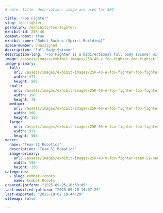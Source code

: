```yaml
---
# note: title, description, image are used for SEO

title: "Foo Fighter"
slug: foo-fighter
permalink: /exhibits/foo-fighter/
exhibit-id: 25R-40
combat-robot: true
exhibit-zone: "Robot Ruckus (Spirit Building)"
space-number: Unassigned
description: "Full Body Spinner"
description-long: "Foo Fighter is a bidirectional full body spinner with the ability to strike from any direction. It is well known for it's big hits and erratic movements, often bouncing off several walls before landing the fatal blow. When struck, Foo Fighter will often take flight slamming into the upper walls and ceiling of the arena before returning to the ground. Once grounded, Foo Fighter will pick up where it left off and do it all over again."
image: /assets/images/exhibit-images/25R-40-e-foo-fighter-foo-fighter-logo-300x156.png
image-primary: 
  full:
    url: /assets/images/exhibit-images/25R-40-e-foo-fighter-foo-fighter-logo-full.png
    width: 971
    height: 505
  small:
    url: /assets/images/exhibit-images/25R-40-e-foo-fighter-foo-fighter-logo-150x78.png
    width: 150
    height: 78
  medium:
    url: /assets/images/exhibit-images/25R-40-e-foo-fighter-foo-fighter-logo-300x156.png
    width: 300
    height: 156
  large:
    url: /assets/images/exhibit-images/25R-40-e-foo-fighter-foo-fighter-logo-971x505.png
    width: 971
    height: 505
maker: 
  name: "Team 51 Robotics"
  description: "Team 51 Robotics"
  image-primary:
    url: /assets/images/exhibit-images/25R-40-m-foo-fighter-team-51-new-logo-150x150.jpg
    width: 150
    height: 150
categories: 
  - slug: combat-robots
    name: Combat Robots
created-jotform: "2025-09-25 18:53:05"
last-modified-jotform: "2025-09-29 10:07:29"
last-exported: "2025-10-02 19:44:29"
sitemap: false

---
```

